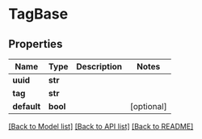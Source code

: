 # TagBase

## Properties
Name | Type | Description | Notes
------------ | ------------- | ------------- | -------------
**uuid** | **str** |  | 
**tag** | **str** |  | 
**default** | **bool** |  | [optional] 

[[Back to Model list]](../README.md#documentation-for-models) [[Back to API list]](../README.md#documentation-for-api-endpoints) [[Back to README]](../README.md)


